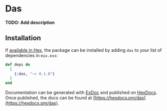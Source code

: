 # Das

**TODO: Add description**

## Installation

If [available in Hex](https://hex.pm/docs/publish), the package can be installed
by adding `das` to your list of dependencies in `mix.exs`:

```elixir
def deps do
  [
    {:das, "~> 0.1.0"}
  ]
end
```

Documentation can be generated with [ExDoc](https://github.com/elixir-lang/ex_doc)
and published on [HexDocs](https://hexdocs.pm). Once published, the docs can
be found at [https://hexdocs.pm/das](https://hexdocs.pm/das).

